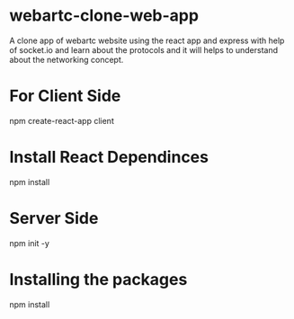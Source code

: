 # webartc-clone-web-app
A clone app of webartc website using the react app and express with help of socket.io and learn about the protocols and it will helps to understand about the networking concept.

# For Client Side 
npm create-react-app client

# Install React Dependinces
npm install

# Server Side
npm init -y

# Installing the packages 
npm install
